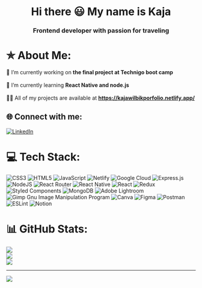 <h1 align="center">Hi there 😃 My name is Kaja</h1>
<h3 align="center">Frontend developer with passion for traveling</h3>

# ✯ About Me:
🔭 I’m currently working on **the final project at Technigo boot camp**<br><br>🌱 I’m currently learning  **React Native and node.js**<br><br>👨‍💻 All of my projects are available at **https://kajawilbikporfolio.netlify.app/**


## 🌐 Connect with me:
[![LinkedIn](https://img.shields.io/badge/LinkedIn-%230077B5.svg?logo=linkedin&logoColor=white)](https://linkedin.com/in/https://www.linkedin.com/in/kaja-wilbik/) 

# 💻 Tech Stack:
![CSS3](https://img.shields.io/badge/css3-%231572B6.svg?style=plastic&logo=css3&logoColor=white) ![HTML5](https://img.shields.io/badge/html5-%23E34F26.svg?style=plastic&logo=html5&logoColor=white) ![JavaScript](https://img.shields.io/badge/javascript-%23323330.svg?style=plastic&logo=javascript&logoColor=%23F7DF1E) ![Netlify](https://img.shields.io/badge/netlify-%23000000.svg?style=plastic&logo=netlify&logoColor=#00C7B7) ![Google Cloud](https://img.shields.io/badge/Google%20Cloud-%234285F4.svg?style=plastic&logo=google-cloud&logoColor=white) ![Express.js](https://img.shields.io/badge/express.js-%23404d59.svg?style=plastic&logo=express&logoColor=%2361DAFB) ![NodeJS](https://img.shields.io/badge/node.js-6DA55F?style=plastic&logo=node.js&logoColor=white) ![React Router](https://img.shields.io/badge/React_Router-CA4245?style=plastic&logo=react-router&logoColor=white) ![React Native](https://img.shields.io/badge/react_native-%2320232a.svg?style=plastic&logo=react&logoColor=%2361DAFB) ![React](https://img.shields.io/badge/react-%2320232a.svg?style=plastic&logo=react&logoColor=%2361DAFB) ![Redux](https://img.shields.io/badge/redux-%23593d88.svg?style=plastic&logo=redux&logoColor=white) ![Styled Components](https://img.shields.io/badge/styled--components-DB7093?style=plastic&logo=styled-components&logoColor=white) ![MongoDB](https://img.shields.io/badge/MongoDB-%234ea94b.svg?style=plastic&logo=mongodb&logoColor=white) ![Adobe Lightroom](https://img.shields.io/badge/Adobe%20Lightroom-31A8FF.svg?style=plastic&logo=Adobe%20Lightroom&logoColor=white) ![Gimp Gnu Image Manipulation Program](https://img.shields.io/badge/Gimp-657D8B?style=plastic&logo=gimp&logoColor=FFFFFF) ![Canva](https://img.shields.io/badge/Canva-%2300C4CC.svg?style=plastic&logo=Canva&logoColor=white) 	![Figma](https://img.shields.io/badge/figma-%23F24E1E.svg?style=plastic&logo=figma&logoColor=white) ![Postman](https://img.shields.io/badge/Postman-FF6C37?style=plastic&logo=postman&logoColor=white) ![ESLint](https://img.shields.io/badge/ESLint-4B3263?style=plastic&logo=eslint&logoColor=white) ![Notion](https://img.shields.io/badge/Notion-%23000000.svg?style=plastic&logo=notion&logoColor=white)
 # 📊 GitHub Stats:
![](https://github-readme-stats.vercel.app/api?username=KajaWilbik&theme=vue-dark&hide_border=true&include_all_commits=false&count_private=true)<br/>
![](https://github-readme-streak-stats.herokuapp.com/?user=KajaWilbik&theme=vue-dark&hide_border=true)<br/>
![](https://github-readme-stats.vercel.app/api/top-langs?username=KajaWilbik&theme=vue-dark&hide_border=true&include_all_commits=true&count_private=false&layout=compact) 

---
[![](https://visitcount.itsvg.in/api?id=KajaWilbik&icon=0&color=0)](https://visitcount.itsvg.in)

<!-- Proudly created with GPRM ( https://gprm.itsvg.in ) -->
